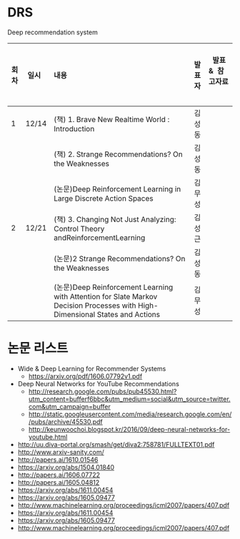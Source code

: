 # DRS
Deep recommendation system

| 회차  | 일시   | 내용                                  | 발표자  |              발표 &  참고자료                   |
| ----- |:------:| :-------------------------------------|:-------:|:---------------------------------------- |
| 1 |  12/14  | (책) 1. Brave New Realtime World : Introduction  | 김성동 |                          |
|   |        | (책) 2. Strange Recommendations? On the Weaknesses | 김성동 |   |
|   |        | (논문)Deep Reinforcement Learning in Large Discrete Action Spaces | 김무성 |                                |
| 2 |  12/21 | (책) 3. Changing Not Just Analyzing: Control Theory andReinforcementLearning  | 김성근 |                    |
|   |        | (논문)2 Strange Recommendations? On the Weaknesses | 김성동 |   |
|   |        | (논문)Deep Reinforcement Learning with Attention for Slate Markov Decision Processes with High-Dimensional States and Actions | 김무성 |                                |

# 논문 리스트 
* Wide & Deep Learning for Recommender Systems
  - https://arxiv.org/pdf/1606.07792v1.pdf
* Deep Neural Networks for YouTube Recommendations
  - http://research.google.com/pubs/pub45530.html?utm_content=bufferf6bbc&utm_medium=social&utm_source=twitter.com&utm_campaign=buffer
  - http://static.googleusercontent.com/media/research.google.com/en//pubs/archive/45530.pdf
  - http://keunwoochoi.blogspot.kr/2016/09/deep-neural-networks-for-youtube.html
* http://uu.diva-portal.org/smash/get/diva2:758781/FULLTEXT01.pdf
* http://www.arxiv-sanity.com/
* http://papers.ai/1610.01546
* https://arxiv.org/abs/1504.01840
* http://papers.ai/1606.07722
* http://papers.ai/1605.04812
* https://arxiv.org/abs/1611.00454
* https://arxiv.org/abs/1605.09477
* http://www.machinelearning.org/proceedings/icml2007/papers/407.pdf
* https://arxiv.org/abs/1611.00454
* https://arxiv.org/abs/1605.09477
* http://www.machinelearning.org/proceedings/icml2007/papers/407.pdf
